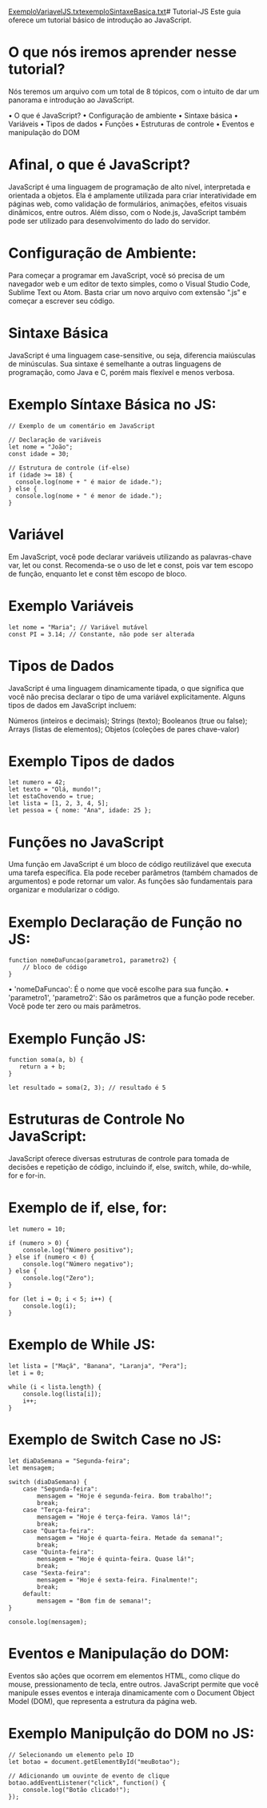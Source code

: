 [ExemploVariavelJS.txt](https://github.com/mauriciostf/Tutorial-JS/files/15069417/ExemploVariavelJS.txt)[exemploSintaxeBasica.txt](https://github.com/mauriciostf/Tutorial-JS/files/15069403/exemploSintaxeBasica.txt)# Tutorial-JS
Este guia oferece um tutorial básico de introdução ao JavaScript.

# O que nós iremos aprender nesse tutorial?  

  Nós teremos um arquivo com um total de 8 tópicos, com o intuito de dar um panorama e introdução ao JavaScript.

• O que é JavaScript?
• Configuração de ambiente
• Sintaxe básica
• Variáveis
• Tipos de dados
• Funções
• Estruturas de controle
• Eventos e manipulação do DOM

# Afinal, o que é JavaScript?

   JavaScript é uma linguagem de programação de alto nível, interpretada e orientada a objetos. Ela é amplamente utilizada para criar interatividade em páginas web, como validação de formulários, animações, efeitos visuais dinâmicos, entre outros. Além disso, com o Node.js, JavaScript também pode ser utilizado para desenvolvimento do lado do servidor.
   
# Configuração de Ambiente:
  
  Para começar a programar em JavaScript, você só precisa de um navegador web e um editor de texto simples, como o Visual Studio Code, Sublime Text ou Atom. Basta criar um novo arquivo com extensão ".js" e começar a escrever seu código.
  
# Sintaxe Básica

  JavaScript é uma linguagem case-sensitive, ou seja, diferencia maiúsculas de minúsculas. Sua sintaxe é semelhante a outras linguagens de programação, como Java e C, porém mais flexível e menos verbosa.

  # Exemplo Síntaxe Básica no JS:

  ```
// Exemplo de um comentário em JavaScript

// Declaração de variáveis
let nome = "João";
const idade = 30;

// Estrutura de controle (if-else)
if (idade >= 18) {
    console.log(nome + " é maior de idade.");
} else {
    console.log(nome + " é menor de idade.");
}
```

#  Variável

  Em JavaScript, você pode declarar variáveis utilizando as palavras-chave var, let ou const. Recomenda-se o uso de let e const, pois var tem escopo de função, enquanto let e const têm escopo de bloco.

   # Exemplo Variáveis
```
let nome = "Maria"; // Variável mutável
const PI = 3.14; // Constante, não pode ser alterada
```
# Tipos de Dados

  JavaScript é uma linguagem dinamicamente tipada, o que significa que você não precisa declarar o tipo de uma variável explicitamente. Alguns tipos de dados em JavaScript incluem:

Números (inteiros e decimais);
Strings (texto);
Booleanos (true ou false);
Arrays (listas de elementos);
Objetos (coleções de pares chave-valor)
# Exemplo Tipos de dados
```
let numero = 42;
let texto = "Olá, mundo!";
let estaChovendo = true;
let lista = [1, 2, 3, 4, 5];
let pessoa = { nome: "Ana", idade: 25 };
```
# Funções no JavaScript

Uma função em JavaScript é um bloco de código reutilizável que executa uma tarefa específica. Ela pode receber parâmetros (também chamados de argumentos) e pode retornar um valor. As funções são fundamentais para organizar e modularizar o código.

# Exemplo Declaração de Função no JS:
```
function nomeDaFuncao(parametro1, parametro2) {
    // bloco de código
}
```
 • 'nomeDaFuncao': É o nome que você escolhe para sua função.
 • 'parametro1', 'parametro2': São os parâmetros que a função pode receber. Você pode ter zero ou mais parâmetros.
 # Exemplo Função JS:
 ```
function soma(a, b) {
    return a + b;
}

let resultado = soma(2, 3); // resultado é 5

```
# Estruturas de Controle No JavaScript:

JavaScript oferece diversas estruturas de controle para tomada de decisões e repetição de código, incluindo if, else, switch, while, do-while, for e for-in.
# Exemplo de if, else, for:
```
let numero = 10;

if (numero > 0) {
    console.log("Número positivo");
} else if (numero < 0) {
    console.log("Número negativo");
} else {
    console.log("Zero");
}

for (let i = 0; i < 5; i++) {
    console.log(i);
}
```
# Exemplo de While JS:

```
let lista = ["Maçã", "Banana", "Laranja", "Pera"];
let i = 0;

while (i < lista.length) {
    console.log(lista[i]);
    i++;
}
```

# Exemplo de Switch Case no JS:

```
let diaDaSemana = "Segunda-feira";
let mensagem;

switch (diaDaSemana) {
    case "Segunda-feira":
        mensagem = "Hoje é segunda-feira. Bom trabalho!";
        break;
    case "Terça-feira":
        mensagem = "Hoje é terça-feira. Vamos lá!";
        break;
    case "Quarta-feira":
        mensagem = "Hoje é quarta-feira. Metade da semana!";
        break;
    case "Quinta-feira":
        mensagem = "Hoje é quinta-feira. Quase lá!";
        break;
    case "Sexta-feira":
        mensagem = "Hoje é sexta-feira. Finalmente!";
        break;
    default:
        mensagem = "Bom fim de semana!";
}

console.log(mensagem);
```
# Eventos e Manipulação do DOM:

Eventos são ações que ocorrem em elementos HTML, como clique do mouse, pressionamento de tecla, entre outros. JavaScript permite que você manipule esses eventos e interaja dinamicamente com o Document Object Model (DOM), que representa a estrutura da página web.

# Exemplo Manipulção do DOM no JS:

```
// Selecionando um elemento pelo ID
let botao = document.getElementById("meuBotao");

// Adicionando um ouvinte de evento de clique
botao.addEventListener("click", function() {
    console.log("Botão clicado!");
});
```











  
